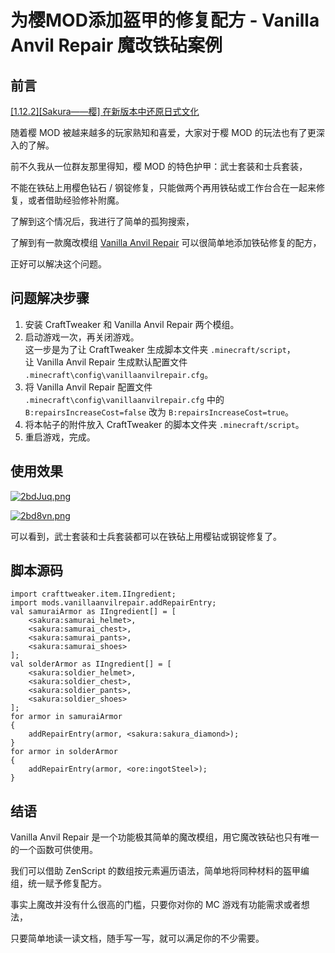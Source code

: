 # 为樱MOD添加盔甲的修复配方 - Vanilla Anvil Repair 魔改铁砧案例
## 前言
[[1.12.2][Sakura——樱] 在新版本中还原日式文化](https://www.mcbbs.net/thread-895337-1-1.html)

随着樱 MOD 被越来越多的玩家熟知和喜爱，大家对于樱 MOD 的玩法也有了更深入的了解。

前不久我从一位群友那里得知，樱 MOD 的特色护甲：武士套装和士兵套装，

不能在铁砧上用樱色钻石 / 钢锭修复，只能做两个再用铁砧或工作台合在一起来修复，或者借助经验修补附魔。

了解到这个情况后，我进行了简单的孤狗搜索，

了解到有一款魔改模组 [Vanilla Anvil Repair](https://www.mcbbs.net/thread-1210670-1-1.html) 可以很简单地添加铁砧修复的配方，

正好可以解决这个问题。
## 问题解决步骤
1. 安装 CraftTweaker 和 Vanilla Anvil Repair 两个模组。
2. 启动游戏一次，再关闭游戏。<br>这一步是为了让 CraftTweaker 生成脚本文件夹 `.minecraft/script`，<br>让 Vanilla Anvil Repair 生成默认配置文件 `.minecraft\config\vanillaanvilrepair.cfg`。
3. 将 Vanilla Anvil Repair 配置文件 `.minecraft\config\vanillaanvilrepair.cfg` 中的<br>`B:repairsIncreaseCost=false` 改为 `B:repairsIncreaseCost=true`。
4. 将本帖子的附件放入 CraftTweaker 的脚本文件夹 `.minecraft/script`。
5. 重启游戏，完成。
## 使用效果
[![2bdJuq.png](https://z3.ax1x.com/2021/06/15/2bdJuq.png)](https://imgtu.com/i/2bdJuq)

[![2bd8vn.png](https://z3.ax1x.com/2021/06/15/2bd8vn.png)](https://imgtu.com/i/2bd8vn)

可以看到，武士套装和士兵套装都可以在铁砧上用樱钻或钢锭修复了。
## 脚本源码
```ZenScript
import crafttweaker.item.IIngredient;
import mods.vanillaanvilrepair.addRepairEntry;
val samuraiArmor as IIngredient[] = [
    <sakura:samurai_helmet>,
    <sakura:samurai_chest>,
    <sakura:samurai_pants>,
    <sakura:samurai_shoes>
];
val solderArmor as IIngredient[] = [
    <sakura:soldier_helmet>,
    <sakura:soldier_chest>,
    <sakura:soldier_pants>,
    <sakura:soldier_shoes>
];
for armor in samuraiArmor
{
    addRepairEntry(armor, <sakura:sakura_diamond>);
}
for armor in solderArmor
{
    addRepairEntry(armor, <ore:ingotSteel>);
}
```
## 结语
Vanilla Anvil Repair 是一个功能极其简单的魔改模组，用它魔改铁砧也只有唯一的一个函数可供使用。

我们可以借助 ZenScript 的数组按元素遍历语法，简单地将同种材料的盔甲编组，统一赋予修复配方。

事实上魔改并没有什么很高的门槛，只要你对你的 MC 游戏有功能需求或者想法，

只要简单地读一读文档，随手写一写，就可以满足你的不少需要。
